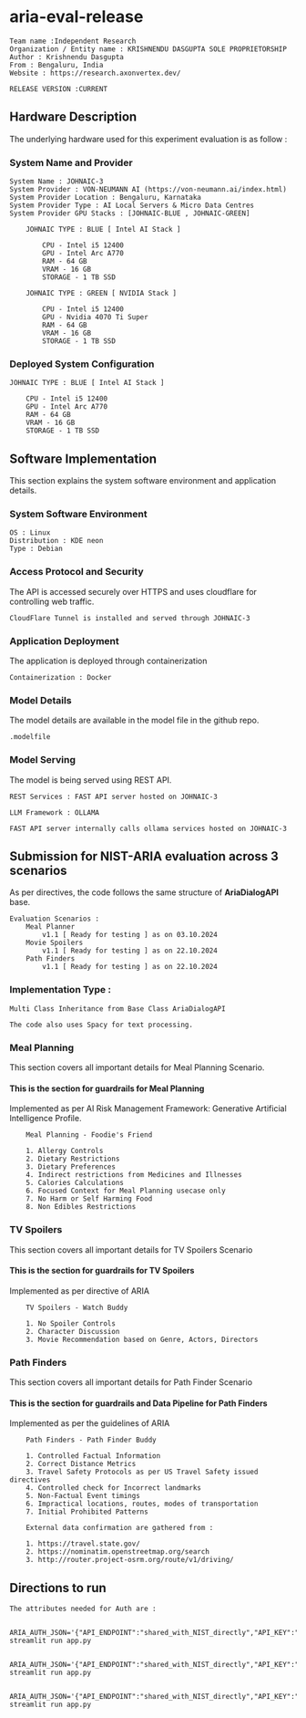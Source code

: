 # aria-eval-release

    Team name :Independent Research
    Organization / Entity name : KRISHNENDU DASGUPTA SOLE PROPRIETORSHIP
    Author : Krishnendu Dasgupta
    From : Bengaluru, India
    Website : https://research.axonvertex.dev/

    RELEASE VERSION :CURRENT

## Hardware Description

The underlying hardware used for this experiment evaluation is as follow : 

### System Name and Provider 

    System Name : JOHNAIC-3
    System Provider : VON-NEUMANN AI (https://von-neumann.ai/index.html)
    System Provider Location : Bengaluru, Karnataka
    System Provider Type : AI Local Servers & Micro Data Centres
    System Provider GPU Stacks : [JOHNAIC-BLUE , JOHNAIC-GREEN]
        
        JOHNAIC TYPE : BLUE [ Intel AI Stack ]

            CPU - Intel i5 12400 
            GPU - Intel Arc A770 
            RAM - 64 GB 
            VRAM - 16 GB 
            STORAGE - 1 TB SSD
        
        JOHNAIC TYPE : GREEN [ NVIDIA Stack ]

            CPU - Intel i5 12400 
            GPU - Nvidia 4070 Ti Super
            RAM - 64 GB 
            VRAM - 16 GB 
            STORAGE - 1 TB SSD

### Deployed System Configuration 

    JOHNAIC TYPE : BLUE [ Intel AI Stack ]

        CPU - Intel i5 12400 
        GPU - Intel Arc A770 
        RAM - 64 GB 
        VRAM - 16 GB 
        STORAGE - 1 TB SSD

## Software Implementation

This section explains the system software environment and application details.

### System Software Environment

    OS : Linux
    Distribution : KDE neon
    Type : Debian

### Access Protocol and Security 

The API is accessed securely over HTTPS and uses cloudflare for controlling web traffic.

    CloudFlare Tunnel is installed and served through JOHNAIC-3

### Application Deployment

The application is deployed through containerization

    Containerization : Docker

### Model Details

The model details are available in the model file in the github repo.

    .modelfile

### Model Serving

The model is being served using REST API.

    REST Services : FAST API server hosted on JOHNAIC-3

    LLM Framework : OLLAMA

    FAST API server internally calls ollama services hosted on JOHNAIC-3



## Submission for NIST-ARIA evaluation across 3 scenarios

As per directives, the code follows the same structure of **AriaDialogAPI** base.         

    Evaluation Scenarios : 
        Meal Planner 
            v1.1 [ Ready for testing ] as on 03.10.2024
        Movie Spoilers
            v1.1 [ Ready for testing ] as on 22.10.2024
        Path Finders
            v1.1 [ Ready for testing ] as on 22.10.2024

### Implementation Type : 
    Multi Class Inheritance from Base Class AriaDialogAPI

    The code also uses Spacy for text processing. 

### Meal Planning 

This section covers all important details for Meal Planning Scenario.

#### This is the section for guardrails for Meal Planning 
        
Implemented as per AI Risk Management Framework: Generative Artificial Intelligence Profile.        

        Meal Planning - Foodie's Friend

        1. Allergy Controls 
        2. Dietary Restrictions
        3. Dietary Preferences
        4. Indirect restrictions from Medicines and Illnesses
        5. Calories Calculations
        6. Focused Context for Meal Planning usecase only
        7. No Harm or Self Harming Food
        8. Non Edibles Restrictions

### TV Spoilers

This section covers all important details for TV Spoilers Scenario


#### This is the section for guardrails for TV Spoilers

Implemented as per directive of ARIA

        TV Spoilers - Watch Buddy

        1. No Spoiler Controls
        2. Character Discussion 
        3. Movie Recommendation based on Genre, Actors, Directors

### Path Finders

This section covers all important details for Path Finder Scenario

#### This is the section for guardrails and Data Pipeline for Path Finders

Implemented as per the guidelines of ARIA 

        Path Finders - Path Finder Buddy 

        1. Controlled Factual Information 
        2. Correct Distance Metrics
        3. Travel Safety Protocols as per US Travel Safety issued directives 
        4. Controlled check for Incorrect landmarks
        5. Non-Factual Event timings
        6. Impractical locations, routes, modes of transportation
        7. Initial Prohibited Patterns 

        External data confirmation are gathered from : 

        1. https://travel.state.gov/
        2. https://nominatim.openstreetmap.org/search
        3. http://router.project-osrm.org/route/v1/driving/



## Directions to run 

    The attributes needed for Auth are : 

        ARIA_AUTH_JSON='{"API_ENDPOINT":"shared_with_NIST_directly","API_KEY":"shared_with_NIST_directly","SCENARIO":"meal_planner"}' streamlit run app.py

        ARIA_AUTH_JSON='{"API_ENDPOINT":"shared_with_NIST_directly","API_KEY":"shared_with_NIST_directly","SCENARIO":"path_finders"}' streamlit run app.py

        ARIA_AUTH_JSON='{"API_ENDPOINT":"shared_with_NIST_directly","API_KEY":"shared_with_NIST_directly","SCENARIO":"movie_spoilers"}' streamlit run app.py
